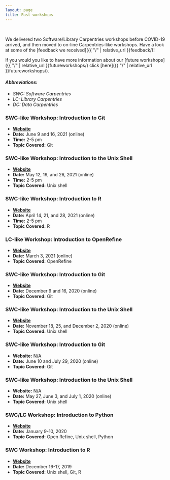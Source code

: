 ```yaml
---
layout: page
title: Past workshops
---
```



<br/>

We delivered two Software/Library Carpentries workshops before COVID-19 arrived, and then moved to on-line Carpentries-like workshops. Have a look at some of the [feedback we received]({{ "/" | relative_url }}feedback/)!

If you would you like to have more information about our [future workshops]({{ "/" | relative_url }}futureworkshops/) click [here]({{ "/" | relative_url }}futureworkshops/).


#### *Abbreviations:*
* *SWC: Software Carpentries*
* *LC: Library Carpentries*
* *DC: Data Carpentries*


### SWC-like Workshop: Introduction to Git

* [**Website**](https://kcl-carpentries.github.io/2021-06-09-KCL-online/)
* **Date:** June 9 and 16, 2021 (online)
* **Time:** 2-5 pm
* **Topic Covered:** Git


### SWC-like Workshop: Introduction to the Unix Shell

* [**Website**](https://kcl-carpentries.github.io/2021-05-12-KCL-online/)
* **Date:** May 12, 19, and 26, 2021 (online)
* **Time:** 2-5 pm
* **Topic Covered:** Unix shell


### SWC-like Workshop: Introduction to R

* [**Website**](https://kcl-carpentries.github.io/2021-04-14-KCL-IntroR-online/)
* **Date:** April 14, 21, and 28, 2021 (online)
* **Time:** 2-5 pm
* **Topic Covered:** R


### LC-like Workshop: Introduction to OpenRefine

* [**Website**](https://swc-kcl-london-03-2021.github.io/2021-03-03-KCL-OpenRefine/) 
* **Date:** March 3, 2021 (online)
* **Topic Covered:** OpenRefine


### SWC-like Workshop: Introduction to Git

* [**Website**](https://alesssia.github.io/2020-11-180-KCL/)
* **Date:** December 9 and 16, 2020 (online)
* **Topic Covered:** Git


### SWC-like Workshop: Introduction to the Unix Shell

* [**Website**](https://alesssia.github.io/2020-11-180-KCL/)
* **Date:** November 18, 25, and December 2, 2020 (online)
* **Topic Covered:** Unix shell


### SWC-like Workshop: Introduction to Git

* **Website:** N/A
* **Date:** June 10 and July 29, 2020 (online)
* **Topic Covered:** Git


### SWC-like Workshop: Introduction to the Unix Shell

* **Website:** N/A
* **Date:** May 27, June 3, and July 1, 2020 (online)
* **Topic Covered:** Unix shell


### SWC/LC Workshop: Introduction to Python

* [**Website**](https://swc-kc-london-01-2020.github.io/SWC-KCL-202001/)
* **Date:** January 9-10, 2020
* **Topic Covered:** Open Refine, Unix shell, Python


### SWC Workshop: Introduction to R

* [**Website**](https://punama.github.io/2019-12-16-london-kcl/)
* **Date:** December 16-17, 2019
* **Topic Covered:** Unix shell, Git, R

